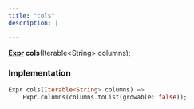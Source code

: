```yaml
---
title: "cols"
description: |

---
```

<span class="dart-code"><strong>[Expr] cols</strong>(<span class="nobr">Iterable&lt;String&gt; columns</span>);</span>


### Implementation
```dart
Expr cols(Iterable<String> columns) =>
    Expr.columns(columns.toList(growable: false));
```

[Expr]: /reference/classes/expr